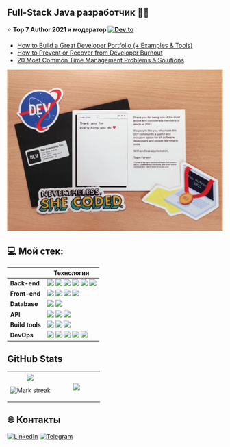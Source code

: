 ## Full-Stack Java разработчик 🦸‍♀️

⭐️ **Top 7 Author 2021 и модератор [![Dev.to](https://img.shields.io/badge/Dev.to-0A0A0A?logo=devdotto&logoColor=white)](https://dev.to/coffeestasia)** 

- [How to Build a Great Developer Portfolio (+ Examples & Tools)](https://dev.to/actitime/how-to-build-a-great-developer-portfolio-examples-tools-bkj)
- [How to Prevent or Recover from Developer Burnout](https://dev.to/actitime/how-to-prevent-or-recover-from-developer-burnout-3g5f)
- [20 Most Common Time Management Problems & Solutions](https://dev.to/actitime/20-most-common-time-management-problems-solutions-3abb)

![](https://github.com/cptntotoro/cptntotoro/blob/main/top-author-devto-2021.jpg?raw=true)

## 💻 Мой стек:

|                 | Технологии                                                                 |
|-----------------|---------------------------------------------------------------------------|
| **Back-end**    | <img src="https://img.shields.io/badge/Java-%23ED8B00.svg?logo=openjdk&logoColor=white"> <img src="https://img.shields.io/badge/Spring-6DB33F?logo=spring&logoColor=fff"> <img src="https://img.shields.io/badge/Spring%20Boot-6DB33F?logo=springboot&logoColor=fff"> <img src="https://img.shields.io/badge/Hibernate-59666C?logo=hibernate&logoColor=fff"> <img src="https://img.shields.io/badge/JUnit-6DB33F?logo=junit&logoColor=fff"> <img src="https://img.shields.io/badge/Mockito-6DB33F?logo=mockito&logoColor=fff">               |
| **Front-end**   | <img src="https://img.shields.io/badge/React-%2320232a.svg?logo=react&logoColor=%2361DAFB"> <img src="https://img.shields.io/badge/JavaScript-F7DF1E?logo=javascript&logoColor=000"> <img src="https://img.shields.io/badge/CSS-639?logo=css&logoColor=fff"> <img src="https://img.shields.io/badge/HTML-%23E34F26.svg?logo=html5&logoColor=white">                                |
| **Database**    | <img src="https://img.shields.io/badge/Postgres-%23316192.svg?logo=postgresql&logoColor=white"> <img src="https://img.shields.io/badge/Redis-%23DD0031.svg?logo=redis&logoColor=white">                                                   |
| **API**         | <img src="https://img.shields.io/badge/REST%20API-007EC0?logo=restapi&logoColor=275ecf"> <img src="https://img.shields.io/badge/Postman-FF6C37?logo=postman&logoColor=white"> <img src="https://img.shields.io/badge/Swagger-6AAD3D?logo=swagger&logoColor=white">                                           |
| **Build tools** | <img src="https://img.shields.io/badge/-Maven-7D2675?logo=apache&logoColor=white"> <img src="https://img.shields.io/badge/Gradle-032D39?logo=gradle&logoColor=white"> <img src="https://img.shields.io/badge/npm-CB3837?logo=npm&logoColor=fff"> 
| **DevOps**      | <img src="https://img.shields.io/badge/Docker-2496ED?logo=docker&logoColor=fff"> <img src="https://img.shields.io/badge/GitHub_Actions-2088FF?logo=github-actions&logoColor=white"> <img src="https://img.shields.io/badge/Coveralls-3F5767?logo=coveralls&logoColor=fff"> <img src="https://img.shields.io/badge/Jenkins-D24939?logo=jenkins&logoColor=white"> <img src="https://img.shields.io/badge/-Lens-27519C?logo=lens&logoColor=white"> 

## GitHub Stats

<table><tbody><tr border="none"><td width="50%" align="center">
<img align="center" src="https://readme-stats-fork-mauve.vercel.app/api/?username=cptntotoro&theme=dark&show_icons=true&count_private=true">

<img alt="Mark streak" src="https://github-readme-streak-stats-five-roan.vercel.app?user=cptntotoro&theme=dark"></td><td width="50%" align="center">
<img align="center" src="https://readme-stats-fork-mauve.vercel.app/api/top-langs/?username=cptntotoro&theme=dark&hide_border=false&no-bg=true&no-frame=true&langs_count=6"></td></tr></tbody></table>

## 🌐 Контакты

[![LinkedIn](https://custom-icon-badges.demolab.com/badge/LinkedIn-0A66C2?logo=linkedin-white&logoColor=fff)](https://www.linkedin.com/in/anastasiasafronova/) 
[![Telegram](https://img.shields.io/badge/Telegram-2CA5E0?logo=telegram&logoColor=white)](https://t.me/cptn_molly)
